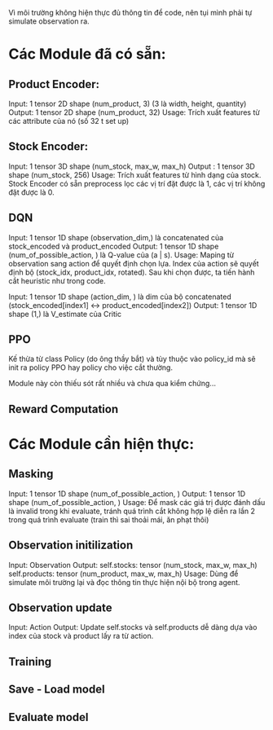 Vì môi trường không hiện thực đủ thông tin để code, nên tụi mình phải tự simulate observation ra.

# Các Module đã có sẵn:


## Product Encoder: 

Input: 1 tensor 2D shape (num_product, 3) (3 là width, height, quantity)
Output: 1 tensor 2D shape (num_product, 32)
Usage: Trích xuất features từ các attribute của nó (số 32 t set up)

## Stock Encoder:

Input: 1 tensor 3D shape (num_stock, max_w, max_h) 
Output : 1 tensor 3D shape (num_stock, 256)
Usage: Trích xuất features từ hình dạng của stock. Stock Encoder có sẵn preprocess lọc các vị trí đặt được là 1, các vị trí không đặt được là 0.

## DQN

Input: 1 tensor 1D shape (observation_dim,) là concatenated của stock_encoded và product_encoded
Output: 1 tensor 1D shape (num_of_possible_action, ) là Q-value của (a | s).
Usage: Maping từ observation sang action để quyết định chọn lựa. Index của action sẽ quyết định bộ (stock_idx, product_idx, rotated). Sau khi chọn được, ta tiến hành cắt heuristic như trong code.



Input: 1 tensor 1D shape (action_dim, ) là dim của bộ concatenated (stock_encoded[index1] <-> product_encoded[index2])
Output: 1 tensor 1D shape (1,) là V_estimate của Critic


## PPO

Kế thừa từ class Policy (do ông thầy bắt) và tùy thuộc vào policy_id mà sẽ init ra policy PPO hay policy cho việc cắt thường. 

Module này còn thiếu sót rất nhiều và chưa qua kiểm chứng...

## Reward Computation



# Các Module cần hiện thực:

## Masking

Input: 1 tensor 1D shape (num_of_possible_action, ) 
Output: 1 tensor 1D shape (num_of_possible_action, )
Usage: Để mask các giá trị được đánh dấu là invalid trong khi evaluate, tránh quá trình cắt không hợp lệ diễn ra lần 2 trong quá trình evaluate (train thì sai thoải mái, ăn phạt thôi)

## Observation initilization

Input: Observation
Output: 
   self.stocks: tensor (num_stock, max_w, max_h) 
   self.products: tensor (num_product, max_w, max_h)
Usage:
    Dùng để simulate môi trường lại và đọc thông tin thực hiện nội bộ trong agent.

## Observation update

Input: Action
Output:
    Update self.stocks và self.products dễ dàng dựa vào index của stock và product lấy ra từ action.

## Training 


## Save - Load model


## Evaluate model

